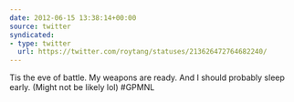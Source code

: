 ```yaml
---
date: 2012-06-15 13:38:14+00:00
source: twitter
syndicated:
- type: twitter
  url: https://twitter.com/roytang/statuses/213626472764682240/
---
```


Tis the eve of battle. My weapons are ready. And I should probably sleep early. (Might not be likely lol) #GPMNL